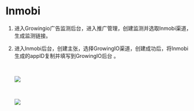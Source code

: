 # Inmobi

1. 进入Growingio广告监测后台，进入推广管理，创建监测并选取Inmobi渠道，生成监测链接。
2. 进入Inmobi后台，创建主张，选择GrowingIO渠道，创建成功后，将Inmobi生成的appID复制并填写到GrowingIO后台 。

   ​​

   ![](https://docs.growingio.com/.gitbook/assets/inmobi1.png)

   ​​

   ![](https://docs.growingio.com/.gitbook/assets/inmobi2.png)

